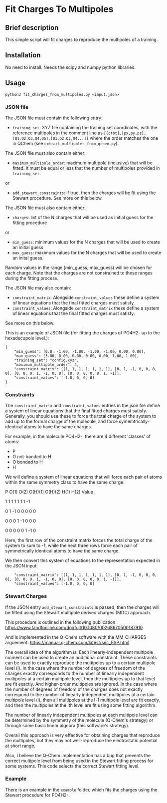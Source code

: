 # Fit Charges To Multipoles

## Brief description
This simple script will fit charges to reproduce the multipoles of a training.

## Installation
No need to install. Needs the scipy and numpy python libraries.

## Usage
`python3 fit_charges_from_multipoles.py <input.json>`

### JSON file
The JSON file must contain the following entry:
- `training_set`: XYZ file containing the training set coordinates, with the reference multipoles in the comment line as `[[qtot],[px,py,pz],[Q1,Q2,Q3,Q4,Q5],[O1,O2,O3,O4...]]` where the order matches the one in QChem (see `extract_multipoles_from_qchem.py`).

The JSON file must also contain either:
- `maximum_multipole_order`: maximum multipole (inclusive) that will be fitted. It must be equal or less that the number of multipoles provided in `training_set`.

or

- `add_stewart_constraints`: if true, then the charges will be fit using the Stewart procedure.
See more on this below.

The JSON file must also contain either:
- `charges`: list of the N charges that will be used as initial guess for the fitting procedure

or

- `min_guess`: minimum values for the N charges that will be used to create an initial guess
- `max_guess`: maximum values for the N charges that will be used to create an inital guess.

Random values in the range [min_guess, max_guess) will be chosen for each charge.
Note that the charges are not constrained to these ranges during the fitting process.

The JSON file may also contain:
- `constraint_matrix`: Alongside `constraint_values` these define a system of linear equations that the final fitted charges must satisfy.
- `constraint_values`: Alongside `constraint_matrix` these define a system of linear equations that the final fitted charges must satisfy.

See more on this below.

This is an example of JSON file (for fitting the charges of PO4H2- up to the hexadecupole level.):
```
{
    "min_guess": [0.0, -1.00, -1.00, -1.00, -1.00, 0.00, 0.00],
    "max_guess": [3.00, 0.00, 0.00, 0.00, 0.00, 1.00, 1.00],
    "training_set": "config.xyz",
    "maximum_multipole_order": 4,
    "constraint_matrix": [[1, 1, 1, 1, 1, 1, 1], [0, 1, -1, 0, 0, 0, 0], [0, 0, 0, 1, -1, 0, 0], [0, 0, 0, 0, 0, 1, -1]],
    "constraint_values": [-1.0, 0, 0, 0]
}
```

### Constraints
The `constraint_matrix` and `constraint_values` entries in the json file define a system of linear equations that the final fitted charges must satisfy.
Generally, you should use these to force the total charge of the system to add up to the formal charge of the molecule, and force symemtrically-identical
atoms to have the same charges.

For example, in the molecule PO4H2-, there are 4 different 'classes' of atoms:

- P
- O not-bonded to H
- O bonded to H
- H

We will define a system of linear equations that will force each pair of atoms within the same symmetry class to have the same charge:

P    O(1)    O(2)    O(H)(1)    O(H)(2)    H(1)    H(2)    Value

1    1       1       1          1          1       1      -1

0    1      -1       0          0          0       0       0

0    0       0       1         -1          0       0       0

0    0       0       0          0          1      -1       0

Here, the first row of the constraint matrix forces the total charge of the system to sum to -1, while the next three rows force
each pair of symmetrically identical atoms to have the same charge.

We then convert this system of equations to the representation expected in the JSON input:
```
    "constraint_matrix": [[1, 1, 1, 1, 1, 1, 1], [0, 1, -1, 0, 0, 0, 0], [0, 0, 0, 1, -1, 0, 0], [0, 0, 0, 0, 0, 1, -1]],
    "constraint_values": [-1.0, 0, 0, 0]
```

### Stewart Charges

If the JSON entry `add_stewart_constraints` is passed, then the charges will be fitted using the Stewart multipole derived charges (MDC) approach.

This procedure is outlined in the following publication: https://www.tandfonline.com/doi/full/10.1080/00268970500187910

And is implemented in the Q-Chem software with the MM_CHARGES arguement: https://manual.q-chem.com/latest/sec_ESP.html

The overall idea of the algorithm is:
Each linearly-independent multipole moment can be used to create an additional constraint. These constraints can be used to exactly reproduce the multipoles
up to a certain multipole level (l).
In the case where the number of degrees of freedom of the charges exactly corresponds to the number of linearly independent multipoles at a certain multipole level,
then the multipoles up to that level are fit exactly. And higher-order multipoles are ignored.
In the case where the number of degrees of freedom of the charges does not exactly correspond to the number of linearly independent multipoles at a certain multipole level (l), then all multipoles at the l-1 multipole level are fit exactly, and then the multipoles at the lth level are fit using some fitting algorithm.

The number of linearly independent multipoles at each multipole level can be determined by the symmetry of the molecule (Q-Chem's strategy) or through some basic linear algebra (this software's strategy).

Overall this approach is very effective for obtaining charges that reproduce the multipoles, but they may not well-reproduce the electrostatic potential at short range.

Also, I believe the Q-Chem implementation has a bug that prevents the correct multipole level from being used in the Stewart fitting process for some systems. This code selects the
correct Stewart fitting level.

### Example
There is an example in the `example` folder, which fits the charges using the Stewart procedure for PO4H2-.
